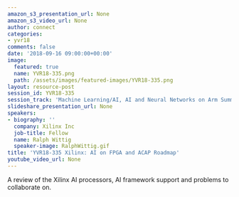```yaml
---
amazon_s3_presentation_url: None
amazon_s3_video_url: None
author: connect
categories:
- yvr18
comments: false
date: '2018-09-16 09:00:00+00:00'
image:
  featured: true
  name: YVR18-335.png
  path: /assets/images/featured-images/YVR18-335.png
layout: resource-post
session_id: YVR18-335
session_track: 'Machine Learning/AI, AI and Neural Networks on Arm Summit '
slideshare_presentation_url: None
speakers:
- biography: ''
  company: Xilinx Inc
  job-title: Fellow
  name: Ralph Wittig
  speaker-image: RalphWittig.gif
title: 'YVR18-335 Xilinx: AI on FPGA and ACAP Roadmap'
youtube_video_url: None
---
```


A review of the Xilinx AI processors, AI framework support and problems to collaborate on.